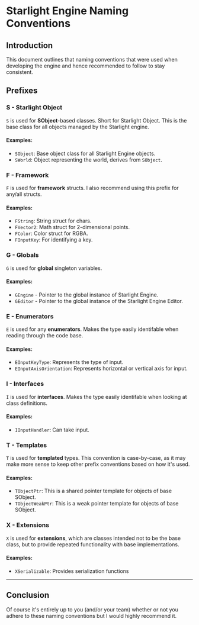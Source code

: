 # Starlight Engine Naming Conventions

## Introduction
This document outlines that naming conventions that were used when developing the engine and hence recommended to follow to stay consistent.

## Prefixes

### S - Starlight Object
`S` is used for **SObject**-based classes. Short for Starlight Object. This is the base class for all objects managed by the Starlight engine.
#### Examples:
* `SObject`: Base object class for all Starlight Engine objects.
* `SWorld`: Object representing the world, derives from `SObject`.

### F - Framework
`F` is used for **framework** structs. I also recommend using this prefix for any/all structs.
#### Examples:
* `FString`: String struct for chars.
* `FVector2`: Math struct for 2-dimensional points.
* `FColor`: Color struct for RGBA.
* `FInputKey`: For identifying a key.

### G - Globals
`G` is used for **global** singleton variables.
#### Examples:
* `GEngine` - Pointer to the global instance of Starlight Engine.
* `GEditor` - Pointer to the global instance of the Starlight Engine Editor.

### E - Enumerators
`E` is used for any **enumerators**. Makes the type easily identifable when reading through the code base.
#### Examples:
* `EInputKeyType`: Represents the type of input.
* `EInputAxisOrientation`: Represents horizontal or vertical axis for input.

### I - Interfaces
`I` is used for **interfaces**. Makes the type easily identifable when looking at class definitions.
#### Examples:
* `IInputHandler`: Can take input.

### T - Templates
`T` is used for **templated** types. This convention is case-by-case, as it may make more sense to keep other prefix conventions based on how it's used.
#### Examples:
* `TObjectPtr`: This is a shared pointer template for objects of base SObject.
* `TObjectWeakPtr`: This is a weak pointer template for objects of base SObject.

### X - Extensions
`X` is used for **extensions**, which are classes intended not to be the base class, but to provide repeated functionality with base implementations.
#### Examples:
* `XSerializable`: Provides serialization functions

---

## Conclusion
Of course it's entirely up to you (and/or your team) whether or not you adhere to these naming conventions but I would highly recommend it.
